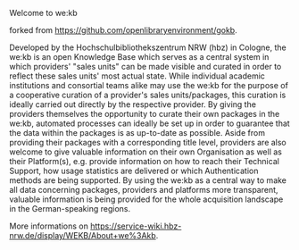 Welcome to we:kb

forked from https://github.com/openlibraryenvironment/gokb.

Developed by the Hochschulbibliothekszentrum NRW (hbz) in Cologne, the we:kb is an open Knowledge Base which serves as a central
system in which providers' "sales units" can be made visible and curated in order to reflect these sales units' most actual state. While individual academic institutions
and consortial teams alike may use the we:kb for the purpose of a cooperative curation of a provider's sales units/packages, this curation is ideally carried out directly
by the respective provider. By giving the providers themselves the opportunity to curate their own packages in the we:kb, automated processes can ideally be set up
in order to guarantee that the data within the packages is as up-to-date as possible. Aside from providing their packages with a corresponding title level, providers
are also welcome to give valuable information on their own Organisation as well as their Platform(s), e.g. provide information on how to reach their Technical Support,
how usage statistics are delivered or which Authentication methods are being supported. By using the we:kb as a central way to make all data concerning packages,
providers and platforms more transparent, valuable information is being provided for the whole acquisition landscape in the German-speaking regions.

More informations on https://service-wiki.hbz-nrw.de/display/WEKB/About+we%3Akb.
